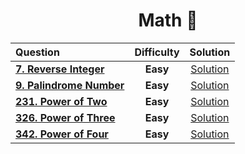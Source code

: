 <div align ="center">
  
  # Math 🚀
  
  | Question |Difficulty| Solution |
  | :------- | :------: | :------: |
  | [**7. Reverse Integer**](https://leetcode.com/problems/reverse-integer/) | **Easy** | [Solution](https://github.com/swayamterode/Codes/blob/main/LeetCode/Math/0007.%20Reverse%20Integer.cpp) |
  | [**9. Palindrome Number**](https://leetcode.com/problems/palindrome-number/) |**Easy**| [Solution](https://git.io/JX4v2)|
  |[**231. Power of Two**](https://leetcode.com/problems/power-of-two/) | **Easy** | [Solution](https://leetcode.com/problems/power-of-two/) |
  | [**326. Power of Three**](https://leetcode.com/problems/power-of-three/) | **Easy** | [Solution](https://github.com/swayamterode/Codes/blob/main/LeetCode/Math/0326.%20Power%20of%20Three.cpp) |
  | [**342. Power of Four**](https://leetcode.com/problems/power-of-four/)| **Easy** | [Solution](https://github.com/swayamterode/Codes/blob/main/LeetCode/Math/0342.%20Power%20of%20Four.cpp) |

  </div>
